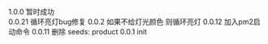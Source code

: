 1.0.0   暂时成功  
0.0.21  循环亮灯bug修复
0.0.2   如果不给灯光颜色 则循环亮灯
0.0.12  加入pm2启动命令
0.0.11  删除 seeds: product
0.0.1   init
